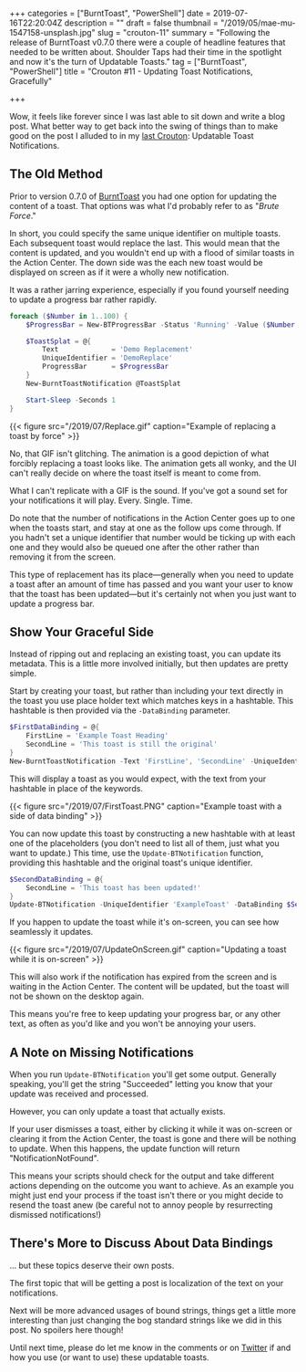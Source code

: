 +++
categories = ["BurntToast", "PowerShell"]
date = 2019-07-16T22:20:04Z
description = ""
draft = false
thumbnail = "/2019/05/mae-mu-1547158-unsplash.jpg"
slug = "crouton-11"
summary = "Following the release of BurntToast v0.7.0 there were a couple of headline features that needed to be written about. Shoulder Taps had their time in the spotlight and now it's the turn of Updatable Toasts."
tag = ["BurntToast", "PowerShell"]
title = "Crouton #11 - Updating Toast Notifications, Gracefully"

+++


Wow, it feels like forever since I was last able to sit down and write a blog post. What better way to get back into the swing of things than to make good on the post I alluded to in my [last Crouton](__GHOST_URL__/2019/04/02/crouton-10/): Updatable Toast Notifications.

## The Old Method

Prior to version 0.7.0 of [BurntToast](https://powershellgallery.com/packages/BurntToast) you had one option for updating the content of a toast. That options was what I'd probably refer to as "_Brute Force_."

In short, you could specify the same unique identifier on multiple toasts. Each subsequent toast would replace the last. This would mean that the content is updated, and you wouldn't end up with a flood of similar toasts in the Action Center. The down side was the each new toast would be displayed on screen as if it were a wholly new notification.

It was a rather jarring experience, especially if you found yourself needing to update a progress bar rather rapidly.

```powershell
foreach ($Number in 1..100) {
    $ProgressBar = New-BTProgressBar -Status 'Running' -Value ($Number / 100)

    $ToastSplat = @{
        Text             = 'Demo Replacement'
        UniqueIdentifier = 'DemoReplace'
        ProgressBar      = $ProgressBar
    }
    New-BurntToastNotification @ToastSplat

    Start-Sleep -Seconds 1
}
```

{{< figure src="/2019/07/Replace.gif" caption="Example of replacing a toast by force" >}}

No, that GIF isn't glitching. The animation is a good depiction of what forcibly replacing a toast looks like. The animation gets all wonky, and the UI can't really decide on where the toast itself is meant to come from.

What I can't replicate with a GIF is the sound. If you've got a sound set for your notifications it will play. Every. Single. Time.

Do note that the number of notifications in the Action Center goes up to one when the toasts start, and stay at one as the follow ups come through. If you hadn't set a unique identifier that number would be ticking up with each one and they would also be queued one after the other rather than removing it from the screen.

This type of replacement has its place—generally when you need to update a toast after an amount of time has passed and you want your user to know that the toast has been updated—but it's certainly not when you just want to update a progress bar.

## Show Your Graceful Side

Instead of ripping out and replacing an existing toast, you can update its metadata. This is a little more involved initially, but then updates are pretty simple.

Start by creating your toast, but rather than including your text directly in the toast you use place holder text which matches keys in a hashtable. This hashtable is then provided via the `-DataBinding` parameter.

```powershell
$FirstDataBinding = @{
    FirstLine = 'Example Toast Heading'
    SecondLine = 'This toast is still the original'
}
New-BurntToastNotification -Text 'FirstLine', 'SecondLine' -UniqueIdentifier 'ExampleToast' -DataBinding $FirstDataBinding
```

This will display a toast as you would expect, with the text from your hashtable in place of the keywords.

{{< figure src="/2019/07/FirstToast.PNG" caption="Example toast with a side of data binding" >}}

You can now update this toast by constructing a new hashtable with at least one of the placeholders (you don't need to list all of them, just what you want to update.) This time, use the `Update-BTNotification` function, providing this hashtable and the original toast's unique identifier.

```powershell
$SecondDataBinding = @{
    SecondLine = 'This toast has been updated!'
}
Update-BTNotification -UniqueIdentifier 'ExampleToast' -DataBinding $SecondDataBinding
```

If you happen to update the toast while it's on-screen, you can see how seamlessly it updates.

{{< figure src="/2019/07/UpdateOnScreen.gif" caption="Updating a toast while it is on-screen" >}}

This will also work if the notification has expired from the screen and is waiting in the Action Center. The content will be updated, but the toast will not be shown on the desktop again.

This means you're free to keep updating your progress bar, or any other text, as often as you'd like and you won't be annoying your users.

## A Note on Missing Notifications

When you run `Update-BTNotification` you'll get some output. Generally speaking, you'll get the string "Succeeded" letting you know that your update was received and processed.

However, you can only update a toast that actually exists.

If your user dismisses a toast, either by clicking it while it was on-screen or clearing it from the Action Center, the toast is gone and there will be nothing to update. When this happens, the update function will return "NotificationNotFound".

This means your scripts should check for the output and take different actions depending on the outcome you want to achieve. As an example you might just end your process if the toast isn't there or you might decide to resend the toast anew (be careful not to annoy people by resurrecting dismissed notifications!)

## There's More to Discuss About Data Bindings

... but these topics deserve their own posts.

The first topic that will be getting a post is localization of the text on your notifications.

Next will be more advanced usages of bound strings, things get a little more interesting than just changing the bog standard strings like we did in this post. No spoilers here though!

Until next time, please do let me know in the comments or on [Twitter](https://twitter.com/WindosNZ) if and how you use (or want to use) these updatable toasts.


